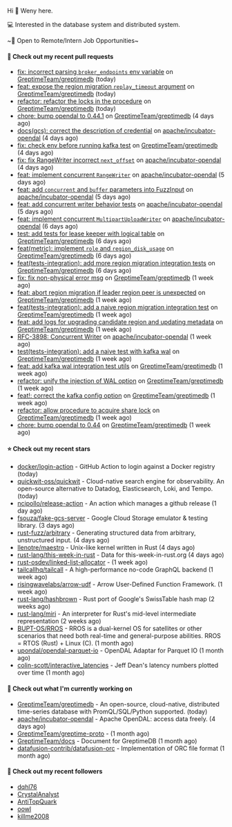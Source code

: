 Hi 👋 Weny here.

💻 Interested in the database system and distributed system.

~🍺 Open to Remote/Intern Job Opportunities~

#### 🔨 Check out my recent pull requests

- [fix: incorrect parsing `broker_endpoints` env variable](https://github.com/GreptimeTeam/greptimedb/pull/3135) on [GreptimeTeam/greptimedb](https://github.com/GreptimeTeam/greptimedb) (today)
- [feat: expose the region migration `replay_timeout` argument](https://github.com/GreptimeTeam/greptimedb/pull/3129) on [GreptimeTeam/greptimedb](https://github.com/GreptimeTeam/greptimedb) (today)
- [refactor: refactor the locks in the procedure](https://github.com/GreptimeTeam/greptimedb/pull/3126) on [GreptimeTeam/greptimedb](https://github.com/GreptimeTeam/greptimedb) (today)
- [chore: bump opendal to 0.44.1](https://github.com/GreptimeTeam/greptimedb/pull/3111) on [GreptimeTeam/greptimedb](https://github.com/GreptimeTeam/greptimedb) (4 days ago)
- [docs(gcs): correct the description of credential](https://github.com/apache/incubator-opendal/pull/3928) on [apache/incubator-opendal](https://github.com/apache/incubator-opendal) (4 days ago)
- [fix: check env before running kafka test](https://github.com/GreptimeTeam/greptimedb/pull/3110) on [GreptimeTeam/greptimedb](https://github.com/GreptimeTeam/greptimedb) (4 days ago)
- [fix: fix RangeWriter incorrect `next_offset`](https://github.com/apache/incubator-opendal/pull/3927) on [apache/incubator-opendal](https://github.com/apache/incubator-opendal) (4 days ago)
- [feat: implement concurrent `RangeWriter`](https://github.com/apache/incubator-opendal/pull/3923) on [apache/incubator-opendal](https://github.com/apache/incubator-opendal) (5 days ago)
- [feat: add `concurrent` and `buffer` parameters into FuzzInput](https://github.com/apache/incubator-opendal/pull/3921) on [apache/incubator-opendal](https://github.com/apache/incubator-opendal) (5 days ago)
- [feat: add concurrent writer behavior tests](https://github.com/apache/incubator-opendal/pull/3920) on [apache/incubator-opendal](https://github.com/apache/incubator-opendal) (5 days ago)
- [feat: implement concurrent `MultipartUploadWriter`](https://github.com/apache/incubator-opendal/pull/3915) on [apache/incubator-opendal](https://github.com/apache/incubator-opendal) (6 days ago)
- [test: add tests for lease keeper with logical table](https://github.com/GreptimeTeam/greptimedb/pull/3096) on [GreptimeTeam/greptimedb](https://github.com/GreptimeTeam/greptimedb) (6 days ago)
- [feat(metric): implement `role` and `region_disk_usage`](https://github.com/GreptimeTeam/greptimedb/pull/3095) on [GreptimeTeam/greptimedb](https://github.com/GreptimeTeam/greptimedb) (6 days ago)
- [feat(tests-integration): add more region migration integration tests](https://github.com/GreptimeTeam/greptimedb/pull/3094) on [GreptimeTeam/greptimedb](https://github.com/GreptimeTeam/greptimedb) (6 days ago)
- [fix: fix non-physical error msg](https://github.com/GreptimeTeam/greptimedb/pull/3087) on [GreptimeTeam/greptimedb](https://github.com/GreptimeTeam/greptimedb) (1 week ago)
- [feat: abort region migration if leader region peer is unexpected](https://github.com/GreptimeTeam/greptimedb/pull/3086) on [GreptimeTeam/greptimedb](https://github.com/GreptimeTeam/greptimedb) (1 week ago)
- [feat(tests-integration): add a naive region migration integration test](https://github.com/GreptimeTeam/greptimedb/pull/3078) on [GreptimeTeam/greptimedb](https://github.com/GreptimeTeam/greptimedb) (1 week ago)
- [feat: add logs for upgrading candidate region and updating metadata](https://github.com/GreptimeTeam/greptimedb/pull/3077) on [GreptimeTeam/greptimedb](https://github.com/GreptimeTeam/greptimedb) (1 week ago)
- [RFC-3898: Concurrent Writer](https://github.com/apache/incubator-opendal/pull/3898) on [apache/incubator-opendal](https://github.com/apache/incubator-opendal) (1 week ago)
- [test(tests-integration): add a naive test with kafka wal](https://github.com/GreptimeTeam/greptimedb/pull/3071) on [GreptimeTeam/greptimedb](https://github.com/GreptimeTeam/greptimedb) (1 week ago)
- [feat: add kafka wal integration test utils](https://github.com/GreptimeTeam/greptimedb/pull/3069) on [GreptimeTeam/greptimedb](https://github.com/GreptimeTeam/greptimedb) (1 week ago)
- [refactor: unify the injection of WAL option](https://github.com/GreptimeTeam/greptimedb/pull/3066) on [GreptimeTeam/greptimedb](https://github.com/GreptimeTeam/greptimedb) (1 week ago)
- [feat!: correct the kafka config option](https://github.com/GreptimeTeam/greptimedb/pull/3065) on [GreptimeTeam/greptimedb](https://github.com/GreptimeTeam/greptimedb) (1 week ago)
- [refactor: allow procedure to acquire share lock](https://github.com/GreptimeTeam/greptimedb/pull/3061) on [GreptimeTeam/greptimedb](https://github.com/GreptimeTeam/greptimedb) (1 week ago)
- [chore: bump opendal to 0.44](https://github.com/GreptimeTeam/greptimedb/pull/3058) on [GreptimeTeam/greptimedb](https://github.com/GreptimeTeam/greptimedb) (1 week ago)

#### ⭐ Check out my recent stars

- [docker/login-action](https://github.com/docker/login-action) - GitHub Action to login against a Docker registry (today)
- [quickwit-oss/quickwit](https://github.com/quickwit-oss/quickwit) - Cloud-native search engine for observability. An open-source alternative to Datadog, Elasticsearch, Loki, and Tempo. (today)
- [ncipollo/release-action](https://github.com/ncipollo/release-action) - An action which manages a github release (1 day ago)
- [fsouza/fake-gcs-server](https://github.com/fsouza/fake-gcs-server) - Google Cloud Storage emulator &amp; testing library. (3 days ago)
- [rust-fuzz/arbitrary](https://github.com/rust-fuzz/arbitrary) - Generating structured data from arbitrary, unstructured input. (4 days ago)
- [llenotre/maestro](https://github.com/llenotre/maestro) - Unix-like kernel written in Rust (4 days ago)
- [rust-lang/this-week-in-rust](https://github.com/rust-lang/this-week-in-rust) - Data for this-week-in-rust.org (4 days ago)
- [rust-osdev/linked-list-allocator](https://github.com/rust-osdev/linked-list-allocator) -  (1 week ago)
- [tailcallhq/tailcall](https://github.com/tailcallhq/tailcall) - A high-performance no-code GraphQL backend (1 week ago)
- [risingwavelabs/arrow-udf](https://github.com/risingwavelabs/arrow-udf) - Arrow User-Defined Function Framework. (1 week ago)
- [rust-lang/hashbrown](https://github.com/rust-lang/hashbrown) - Rust port of Google&#39;s SwissTable hash map (2 weeks ago)
- [rust-lang/miri](https://github.com/rust-lang/miri) - An interpreter for Rust&#39;s mid-level intermediate representation (2 weeks ago)
- [BUPT-OS/RROS](https://github.com/BUPT-OS/RROS) - RROS is a dual-kernel OS for satellites or other scenarios that need both real-time and general-purpose abilities.  RROS = RTOS (Rust) &#43; Linux (C). (1 month ago)
- [upondal/opendal-parquet-io](https://github.com/upondal/opendal-parquet-io) - OpenDAL Adaptar for Parquet IO (1 month ago)
- [colin-scott/interactive_latencies](https://github.com/colin-scott/interactive_latencies) - Jeff Dean&#39;s latency numbers plotted over time (1 month ago)

#### 👷 Check out what I'm currently working on

- [GreptimeTeam/greptimedb](https://github.com/GreptimeTeam/greptimedb) - An open-source, cloud-native, distributed time-series database with PromQL/SQL/Python supported. (today)
- [apache/incubator-opendal](https://github.com/apache/incubator-opendal) - Apache OpenDAL: access data freely. (4 days ago)
- [GreptimeTeam/greptime-proto](https://github.com/GreptimeTeam/greptime-proto) -  (1 month ago)
- [GreptimeTeam/docs](https://github.com/GreptimeTeam/docs) - Document for GreptimeDB (1 month ago)
- [datafusion-contrib/datafusion-orc](https://github.com/datafusion-contrib/datafusion-orc) - Implementation of ORC file format (1 month ago)

#### 👯 Check out my recent followers

- [dqhl76](https://github.com/dqhl76)
- [CrystalAnalyst](https://github.com/CrystalAnalyst)
- [AntiTopQuark](https://github.com/AntiTopQuark)
- [oowl](https://github.com/oowl)
- [killme2008](https://github.com/killme2008)


